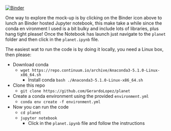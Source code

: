 [![Binder](https://mybinder.org/badge_logo.svg)](https://mybinder.org/v2/gh/GerardoLopez/planet/master)

One way to explore the mock-up is by clicking on the Binder icon above to lunch an Binder hosted Jupyter notebook, this make take a while since the conda en
vironment I used is a bit bulky and include lots of libraries, plus hang tight please! Once the Notebook has launch just navigate to the ```planet``` folder and then click in the ```planet.ipynb``` file.

The easiest wat to run the code is by doing it locally, you need a Linux box, then please:
* Download conda
  * ```wget https://repo.continuum.io/archive/Anaconda3-5.1.0-Linux-x86_64.sh```
    * Install conda ```bash ./Anaconda3-5.1.0-Linux-x86_64.sh```
* Clone this repo
  * ```git clone https://github.com/GerardoLopez/planet```
* Create a conda environment using the provided ```environment.yml```
  * ```conda env create -f environment.yml```
* Now you can run the code
  * ```cd planet```
  * ```jupyter notebook```
    * Click in the ```planet.ipynb``` file and follow the instructions

